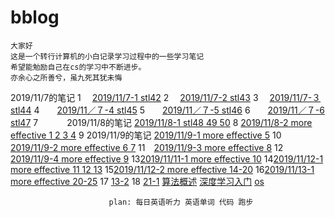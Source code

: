 # bblog
    大家好 
    这是一个转行计算机的小白记录学习过程中的一些学习笔记
    希望能勉励自己在cs的学习中不断进步。
    亦余心之所善兮，虽九死其犹未悔
2019/11/7的笔记
1　 [2019/11/7-1 stl42](https://github.com/952362235/bblog/commit/6052582d120b38e75b41d7bfa3373d3e0e52910f)
2　 [2019/11/7-2 stl43](https://github.com/952362235/bblog/blob/master/2019.11.7%20-2)
3　 [2019/11/7-３ stl44](https://github.com/952362235/bblog/blob/master/2019.11.7%20-3)
4　　[2019/11／７-4 stl45](https://github.com/952362235/bblog/blob/master/%EF%BC%92%EF%BC%90%EF%BC%91%EF%BC%99%EF%BC%8F%EF%BC%91%EF%BC%91%EF%BC%8F%EF%BC%97%EF%BC%8D%EF%BC%94)
5　　[2019/11／７-5 stl46](https://github.com/952362235/bblog/blob/master/2019/11/7-5)
6　　[2019/11／７-6 stl47](https://github.com/952362235/bblog/blob/master/2019/11/%EF%BC%97%EF%BC%8D%EF%BC%96)
7　　　  2019/11/8的笔记  [2019/11/8-1 stl48 49 50](https://github.com/952362235/bblog/blob/master/2019/11/8-1)
8         [2019/11/8-2 more effective 1 2 3 4](https://github.com/952362235/bblog/blob/master/2019/11/8-2)
9        2019/11/9的笔记 [2019/11/9-1 more effective 5](https://github.com/952362235/bblog/blob/master/2019/11/9-1)
10　[2019/11/9-2 more effective 6 7](https://github.com/952362235/bblog/blob/master/2019/11/9-2)
11　[2019/11/9-3 more effective 8](https://github.com/952362235/bblog/blob/master/2019/11/9-3)
12　[2019/11/9-4 more effective 9](https://github.com/952362235/bblog/blob/master/2019/11/9-4)
13[2019/11/11-1 more effective 10](https://github.com/952362235/bblog/blob/master/2019/11/11-1)
14[2019/11/12-1 more effective 11 12 13](https://github.com/952362235/bblog/blob/master/2019/11/12-1)
15[2019/11/12-2 more effective 14-20](https://github.com/952362235/bblog/blob/master/2019/11/11-2)
16[2019/11/13-1 more effective 20-25](https://github.com/952362235/bblog/blob/master/2019/11/13-1)
 17                       [13-2](https://github.com/952362235/bblog/blob/master/2019/11/13-2)
 18                        [21-1](https://github.com/952362235/bblog/blob/master/2019/11/21-1)
                          [算法概述](https://github.com/952362235/bblog/blob/master/2019/11/stl%E7%AE%97%E6%B3%95%E6%A6%82%E8%BF%B0)
                 [深度学习入门](https://github.com/952362235/bblog/blob/master/%E6%B7%B1%E5%BA%A6%E5%AD%A6%E4%B9%A0%E5%85%A5%E9%97%A8)
                           [os](https://github.com/952362235/bblog/blob/master/%E6%93%8D%E4%BD%9C%E7%B3%BB%E7%BB%9F)
                         
                          plan: 每日英语听力 英语单词 代码 跑步
